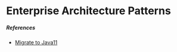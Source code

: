 # Enterprise Architecture Patterns

##### References
* [Migrate to Java11](https://winterbe.com/posts/2018/08/29/migrate-maven-projects-to-java-11-jigsaw/)
